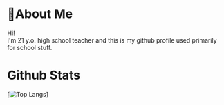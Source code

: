 #  🌲About Me <br />
Hi! <br />
I'm 21 y.o. high school teacher and this is my github profile used primarily for school stuff. <br />

# Github Stats <br />
[![Top Langs](https://github-readme-stats.vercel.app/api/top-langs/?username=hajekvdf&layout=compact&theme=darcula&hide_border=true&bg_color=180,3D2216,6e3117&title_color=f1f1f1)]
